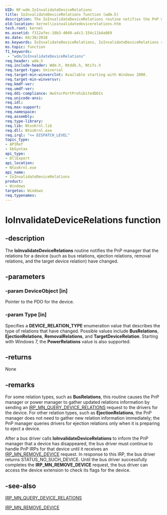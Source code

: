 ```yaml
---
UID: NF:wdm.IoInvalidateDeviceRelations
title: IoInvalidateDeviceRelations function (wdm.h)
description: The IoInvalidateDeviceRelations routine notifies the PnP manager that the relations for a device (such as bus relations, ejection relations, removal relations, and the target device relation) have changed.
old-location: kernel\ioinvalidatedevicerelations.htm
tech.root: kernel
ms.assetid: f312afec-10b3-4049-a4c1-154c11b4a869
ms.date: 04/30/2018
ms.keywords: IoInvalidateDeviceRelations, IoInvalidateDeviceRelations routine [Kernel-Mode Driver Architecture], k104_c839e20b-2be6-4586-86c9-57c773bf755f.xml, kernel.ioinvalidatedevicerelations, wdm/IoInvalidateDeviceRelations
ms.topic: function
f1_keywords:
 - "wdm/IoInvalidateDeviceRelations"
req.header: wdm.h
req.include-header: Wdm.h, Ntddk.h, Ntifs.h
req.target-type: Universal
req.target-min-winverclnt: Available starting with Windows 2000.
req.target-min-winversvr: 
req.kmdf-ver: 
req.umdf-ver: 
req.ddi-compliance: HwStorPortProhibitedDDIs
req.unicode-ansi: 
req.idl: 
req.max-support: 
req.namespace: 
req.assembly: 
req.type-library: 
req.lib: NtosKrnl.lib
req.dll: NtosKrnl.exe
req.irql: "<= DISPATCH_LEVEL"
topic_type:
- APIRef
- kbSyntax
api_type:
- DllExport
api_location:
- NtosKrnl.exe
api_name:
- IoInvalidateDeviceRelations
product:
- Windows
targetos: Windows
req.typenames: 
---
```


# IoInvalidateDeviceRelations function


## -description


The <b>IoInvalidateDeviceRelations</b> routine notifies the PnP manager that the relations for a device (such as bus relations, ejection relations, removal relations, and the target device relation) have changed.


## -parameters




### -param DeviceObject [in]

Pointer to the PDO for the device.


### -param Type [in]

Specifies a <b>DEVICE_RELATION_TYPE</b> enumeration value that describes the type of relations that have changed. Possible values include <b>BusRelations</b>, <b>EjectionRelations</b>, <b>RemovalRelations</b>, and <b>TargetDeviceRelation</b>. Starting with Windows 7, the <b>PowerRelations</b> value is also supported.


## -returns



None




## -remarks



For some relation types, such as <b>BusRelations</b>, this routine causes the PnP manager or power manager to gather updated relations information by sending an <a href="https://docs.microsoft.com/windows-hardware/drivers/kernel/irp-mn-query-device-relations">IRP_MN_QUERY_DEVICE_RELATIONS</a> request to the drivers for the device. For other relation types, such as <b>EjectionRelations</b>, the PnP manager does not need to gather new relation information immediately; the PnP manager queries drivers for ejection relations only when it is preparing to eject a device.

After a bus driver calls <b>IoInvalidateDeviceRelations</b> to inform the PnP manager that a device has disappeared, the bus driver must continue to handle PnP IRPs for that device until it receives an <a href="https://docs.microsoft.com/windows-hardware/drivers/kernel/irp-mn-remove-device">IRP_MN_REMOVE_DEVICE</a> request. In response to this IRP, the bus driver returns STATUS_NO_SUCH_DEVICE. Until the bus driver successfully completes the <b>IRP_MN_REMOVE_DEVICE</b> request, the bus driver can access the device extension to check its flags for the device.




## -see-also




<a href="https://docs.microsoft.com/windows-hardware/drivers/kernel/irp-mn-query-device-relations">IRP_MN_QUERY_DEVICE_RELATIONS</a>



<a href="https://docs.microsoft.com/windows-hardware/drivers/kernel/irp-mn-remove-device">IRP_MN_REMOVE_DEVICE</a>
 

 

